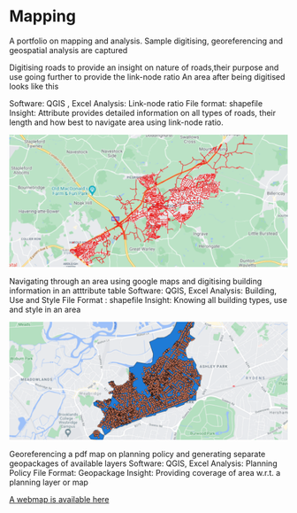 # Mapping
A portfolio on mapping and analysis. Sample digitising, georeferencing and geospatial analysis are captured


Digitising roads to provide an insight on nature of roads,their purpose  and use going further to provide the link-node ratio 
 An area after being digitised looks like this 

 Software: QGIS , Excel
 Analysis: Link-node ratio
 File format: shapefile
 Insight: Attribute provides detailed information on all types of roads, their length and how best to navigate area using link-node ratio.


 ![](https://github.com/kof1nti/Mapping/blob/main/road%20.png)


Navigating through an area using google maps and digitising building information in an atttribute table
Software: QGIS, Excel
Analysis:  Building, Use and Style
File Format : shapefile
Insight: Knowing all building types, use and style in an area 


![](https://github.com/kof1nti/Mapping/blob/main/building.png)


Georeferencing a pdf map on planning policy and generating separate geopackages of available layers 
Software: QGIS, Excel
Analysis: Planning Policy
File Format: Geopackage
Insight: Providing coverage of area w.r.t. a planning layer or map

[A webmap is available here](https://kof1nti.github.io/planpol/)


